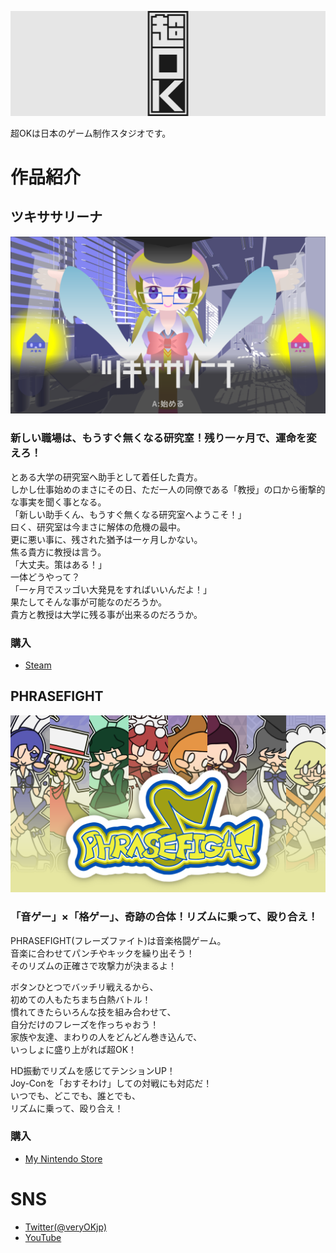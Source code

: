 ![](Main.png)

超OKは日本のゲーム制作スタジオです。

# 作品紹介

## ツキササリーナ

![](image_003_0000.png)

### 新しい職場は、もうすぐ無くなる研究室！残り一ヶ月で、運命を変えろ！

とある大学の研究室へ助手として着任した貴方。  
しかし仕事始めのまさにその日、ただ一人の同僚である「教授」の口から衝撃的な事実を聞く事となる。  
「新しい助手くん、もうすぐ無くなる研究室へようこそ！」  
曰く、研究室は今まさに解体の危機の最中。  
更に悪い事に、残された猶予は一ヶ月しかない。  
焦る貴方に教授は言う。  
「大丈夫。策はある！」  
一体どうやって？  
「一ヶ月でスッゴい大発見をすればいいんだよ！」  
果たしてそんな事が可能なのだろうか。  
貴方と教授は大学に残る事が出来るのだろうか。  

### 購入

- <a href="https://store.steampowered.com/app/1452350/_/" target="_blank">Steam</a>	

## PHRASEFIGHT

![](pf.png)

### 「音ゲー」×「格ゲー」、奇跡の合体！リズムに乗って、殴り合え！

PHRASEFIGHT(フレーズファイト)は音楽格闘ゲーム。  
音楽に合わせてパンチやキックを繰り出そう！  
そのリズムの正確さで攻撃力が決まるよ！  

ボタンひとつでバッチリ戦えるから、  
初めての人もたちまち白熱バトル！  
慣れてきたらいろんな技を組み合わせて、  
自分だけのフレーズを作っちゃおう！  
家族や友達、まわりの人をどんどん巻き込んで、  
いっしょに盛り上がれば超OK！  

HD振動でリズムを感じてテンションUP！  
Joy-Conを「おすそわけ」しての対戦にも対応だ！  
いつでも、どこでも、誰とでも、  
リズムに乗って、殴り合え！  

### 購入

- <a href="https://store-jp.nintendo.com/list/software/70010000011791.html" target="_blank">My Nintendo Store</a>	

# SNS

- <a href="http://twitter.com/veryOKjp" target="_blank">Twitter(@veryOKjp)</a>	
- <a href="https://www.youtube.com/channel/UCU_c9kXTMNXl1-qhHGkoF0A" target="_blank">YouTube</a>	
